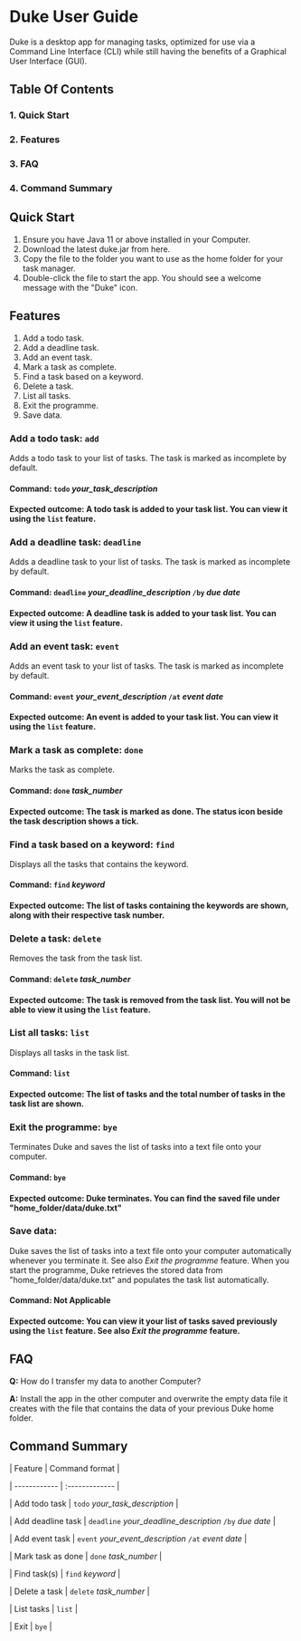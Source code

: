 # Duke User Guide
Duke is a desktop app for managing tasks, optimized for use via a Command Line Interface (CLI) while still having the benefits of a Graphical User Interface (GUI).



## Table Of Contents
### 1. Quick Start
### 2. Features
### 3. FAQ
### 4. Command Summary




## Quick Start
1. Ensure you have Java 11 or above installed in your Computer.
2. Download the latest duke.jar from here.
3. Copy the file to the folder you want to use as the home folder for your task manager.
4. Double-click the file to start the app. You should see a welcome message with the "Duke" icon.




## Features 
1. Add a todo task.
2. Add a deadline task.
3. Add an event task.
4. Mark a task as complete.
5. Find a task based on a keyword.
6. Delete a task.
7. List all tasks.
8. Exit the programme.
9. Save data.


### Add a todo task: `add`
Adds a todo task to your list of tasks. The task is marked as incomplete by default.

#### Command: `todo` *your_task_description*

#### Expected outcome: A todo task is added to your task list. You can view it using the `list` feature.



### Add a deadline task: `deadline`
Adds a deadline task to your list of tasks. The task is marked as incomplete by default.

#### Command: `deadline` *your_deadline_description* `/by` *due date*
 
#### Expected outcome: A deadline task is added to your task list. You can view it using the `list` feature.



### Add an event task: `event`
Adds an event task to your list of tasks. The task is marked as incomplete by default.

#### Command: `event` *your_event_description* `/at` *event date*

#### Expected outcome: An event is added to your task list. You can view it using the `list` feature.



### Mark a task as complete: `done`
Marks the task as complete.

#### Command: `done` *task_number*

#### Expected outcome: The task is marked as done. The status icon beside the task description shows a tick.



### Find a task based on a keyword: `find`
Displays all the tasks that contains the keyword.

#### Command: `find` *keyword*

#### Expected outcome: The list of tasks containing the keywords are shown, along with their respective task number.



### Delete a task: `delete`
Removes the task from the task list.

#### Command: `delete` *task_number*

#### Expected outcome: The task is removed from the task list. You will not be able to view it using the `list` feature.



### List all tasks: `list`
Displays all tasks in the task list.

#### Command: `list` 

#### Expected outcome: The list of tasks and the total number of tasks in the task list are shown.



### Exit the programme: `bye`
Terminates Duke and saves the list of tasks into a text file onto your computer.

#### Command: `bye` 

#### Expected outcome: Duke terminates. You can find the saved file under "home_folder/data/duke.txt"



### Save data:
Duke saves the list of tasks into a text file onto your computer automatically whenever you terminate it. See also *Exit the programme* feature.
When you start the programme, Duke retrieves the stored data from "home_folder/data/duke.txt" and populates the task list automatically.

#### Command: **Not Applicable**

#### Expected outcome: You can view it your list of tasks saved previously using the `list` feature. See also *Exit the programme* feature.




## FAQ
**Q:** How do I transfer my data to another Computer?

**A:** Install the app in the other computer and overwrite the empty data file it creates with the file that contains the data of your previous Duke home folder.



## Command Summary
| Feature | Command format |

| ------------ | :------------- |

| Add todo task | `todo` *your_task_description* |

| Add deadline task | `deadline` *your_deadline_description* `/by` *due date* |

| Add event task | `event` *your_event_description* `/at` *event date* |

| Mark task as done | `done` *task_number* |

| Find task(s) | `find` *keyword* |

| Delete a task | `delete` *task_number* |

| List tasks | `list` |

| Exit | `bye` |